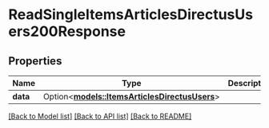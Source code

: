 # ReadSingleItemsArticlesDirectusUsers200Response

## Properties

Name | Type | Description | Notes
------------ | ------------- | ------------- | -------------
**data** | Option<[**models::ItemsArticlesDirectusUsers**](.md)> |  | [optional]

[[Back to Model list]](../README.md#documentation-for-models) [[Back to API list]](../README.md#documentation-for-api-endpoints) [[Back to README]](../README.md)


